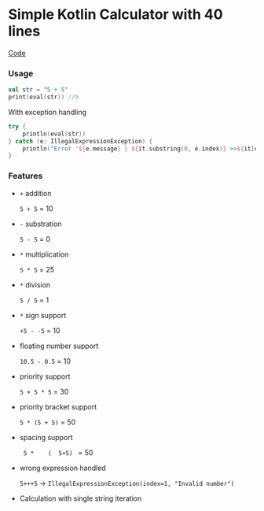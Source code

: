 # Simple Kotlin Calculator with 40 lines

[Code](src/main/kotlin/Calculator.kt)

### Usage

```kotlin
val str = "5 + 5"
print(eval(str)) //5
```

With exception handling
```kotlin
try {
    println(eval(str))
} catch (e: IllegalExpressionException) {
    println("Error '${e.message} | ${it.substring(0, e.index)} >>${it[e.index]}<<< ${it.substring(e.index)}")
}
```

### Features

* `+` addition

  `5 + 5` = 10
* `-` substration

  `5 - 5` = 0
* `*` multiplication

  `5 * 5` = 25
* `*` division

  `5 / 5` = 1
* `*` sign support

  `+5 - -5` = 10
* floating number support

  `10.5 - 0.5` = 10
* priority support

  `5 + 5 * 5` = 30
* priority bracket support

  `5 * (5 + 5)` = 50
* spacing support
  
  `  5 *    (  5+5)  ` = 50
* wrong expression handled
  
  `5+++5` -> `IllegalExpressionException(index=1, "Invalid number")`
* Calculation with single string iteration
